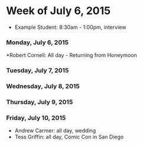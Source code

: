 # Week of July 6, 2015

* Example Student: 8:30am - 1:00pm, interview

### Monday, July 6, 2015
*Robert Cornell: All day - Returning from Honeymoon

### Tuesday, July 7, 2015

### Wednesday, July 8, 2015

### Thursday, July 9, 2015

### Friday, July 10, 2015

* Andrew Carmer: all day, wedding
* Tess Griffin: all day, Comic Con in San Diego
